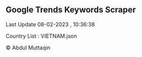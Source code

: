 

## Google Trends Keywords Scraper 
 
Last Update 08-02-2023 , 10:36:38

Country List :
VIETNAM.json



© Abdul Muttaqin 
